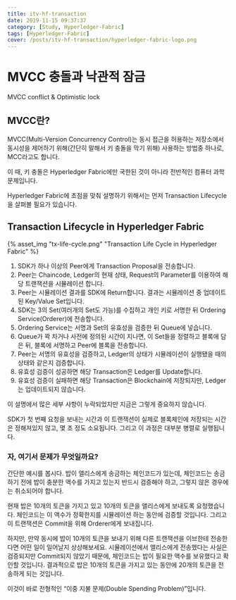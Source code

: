 ```yaml
---
title: itv-hf-transaction
date: 2019-11-15 09:37:37
category: [Study, Hyperledger-Fabric]
tags: [Hyperledger-Fabric]
cover: /posts/itv-hf-transaction/hyperledger-fabric-logo.png
---
```

# MVCC 충돌과 낙관적 잠금
MVCC conflict & Optimistic lock

## MVCC란?
MVCC(Multi-Version Concurrency Control)는 동시 접근을 허용하는 저장소에서 동시성을 제어하기 위해(간단히 말해서 키 충돌을 막기 위해) 사용하는 방법중 하나로, MCC라고도 합니다.

이 때, 키 충돌은 Hyperledger Fabric에만 국한된 것이 아니라 전반적인 컴퓨터 과학 문제입니다.

Hyperledger Fabric에 초점을 맞춰 설명하기 위해서는 먼저 Transaction Lifecycle을 살펴볼 필요가 있습니다.

## Transaction Lifecycle in Hyperledger Fabric
{% asset_img "tx-life-cycle.png" "Transaction Life Cycle in Hyperledger Fabric" %}
1. SDK가 하나 이상의 Peer에게 Transaction Proposal을 전송합니다.
2. Peer는 Chaincode, Ledger의 현재 상태, Request의 Parameter를 이용하여 해당 트랜잭션을 시뮬레이션 합니다.
3. Peer는 시뮬레이션 결과를 SDK에 Return합니다. 결과는 시뮬레이션 중 업데이트 된 Key/Value Set입니다.
4. SDK는 3의 Set(여러개의 Set도 가능)를 수집하고 개인 키로 서명한 뒤 Ordering Service(Orderer)에 전송합니다.
5. Ordering Service는 서명과 Set의 유효성을 검증한 뒤 Queue에 넣습니다.
6. Queue가 꽉 차거나 사전에 정의된 시간이 지나면, 이 Set들을 정렬하고 블록에 담은 뒤, 블록에 서명하고 Peer에 블록을 전송합니다.
7. Peer는 서명의 유효성을 검증하고, Ledger의 상태가 시뮬레이션이 실행됐을 때의 상태와 같은지 검증합니다.
8. 유효성 검증이 성공하면 해당 Transaction은 Ledger를 Update합니다.
9. 유효성 검증이 실패하면 해당 Transaction은 Blockchain에 저장되지만, Ledger는 업데이트되지 않습니다.

이 설명에서 많은 세부 사항이 누락되었지만 지금은 그렇게 중요하지 않습니다.

SDK가 첫 번째 요청을 보내는 시간과 이 트랜잭션이 실제로 블록체인에 저장되는 시간은 정해져있지 않고, 몇 초 정도 소요됩니다. 그리고 이 과정은 대부분 병렬로 실행됩니다.

### 자, 여기서 문제가 무엇일까요?
간단한 예시를 봅시다. 밥이 앨리스에게 송금하는 체인코드가 있는데, 체인코드는 송금하기 전에 밥이 충분한 액수를 가지고 있는지 반드시 검증해야 하고, 그렇지 않은 경우에는 취소되어야 합니다.

현재 밥은 10개의 토큰을 가지고 있고 10개의 토큰을 앨리스에게 보내도록 요청했습니다.
체인코드는 이 액수가 정확한지를 시뮬레이션 하는 동안에 검증할 것입니다. 그리고 이 트랜잭션은 Commit을 위해 Orderer에게 보내집니다.

하지만, 만약 동시에 밥이 10개의 토큰을 보내기 위해 다른 트랜잭션을 이브한테 전송한다면 어떤 일이 일어날지 상상해보세요. 시뮬레이션에서 앨리스에게 전송했다는 사실은 검증되지만 Commit되지 않았기 때문에, 체인코드는 밥이 필요한 액수를 보유했다고 확인할 것입니다. 결과적으로 밥은 10개의 토큰을 가지고 있는 동안에 20개의 토큰을 전송하게 되는 것입니다.

이것이 바로 전형적인 “이중 지불 문제(Double Spending Problem)”입니다.